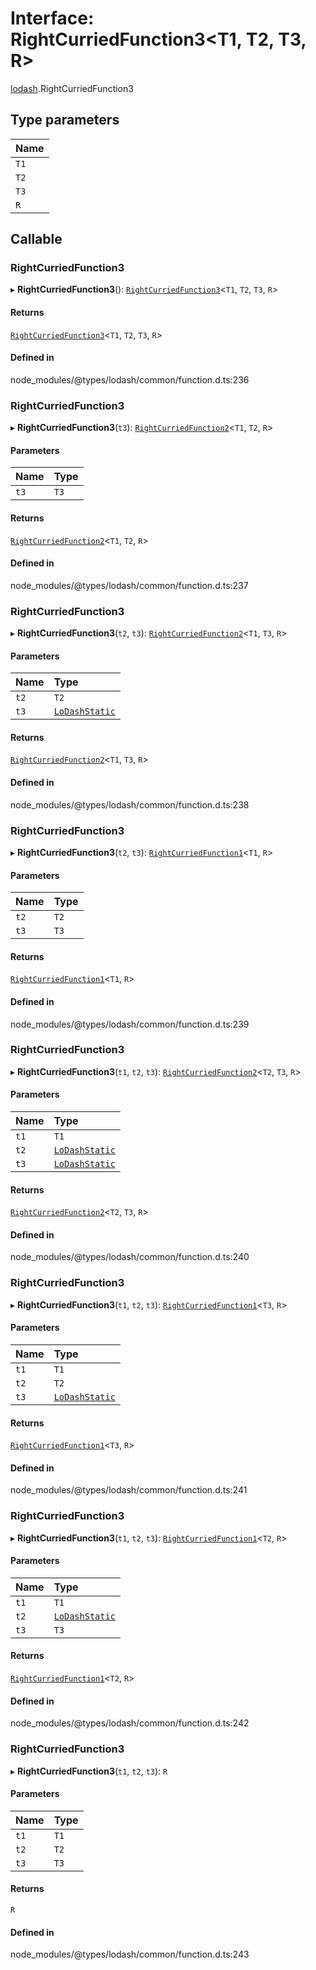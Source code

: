 # Interface: RightCurriedFunction3\<T1, T2, T3, R\>

[lodash](../modules/lodash.md).RightCurriedFunction3

## Type parameters

| Name |
| :--- |
| `T1` |
| `T2` |
| `T3` |
| `R`  |

## Callable

### RightCurriedFunction3

▸ **RightCurriedFunction3**(): [`RightCurriedFunction3`](lodash.RightCurriedFunction3.md)\<`T1`,
`T2`, `T3`, `R`\>

#### Returns

[`RightCurriedFunction3`](lodash.RightCurriedFunction3.md)\<`T1`, `T2`, `T3`, `R`\>

#### Defined in

node_modules/@types/lodash/common/function.d.ts:236

### RightCurriedFunction3

▸ **RightCurriedFunction3**(`t3`): [`RightCurriedFunction2`](lodash.RightCurriedFunction2.md)\<`T1`,
`T2`, `R`\>

#### Parameters

| Name | Type |
| :--- | :--- |
| `t3` | `T3` |

#### Returns

[`RightCurriedFunction2`](lodash.RightCurriedFunction2.md)\<`T1`, `T2`, `R`\>

#### Defined in

node_modules/@types/lodash/common/function.d.ts:237

### RightCurriedFunction3

▸ **RightCurriedFunction3**(`t2`, `t3`):
[`RightCurriedFunction2`](lodash.RightCurriedFunction2.md)\<`T1`, `T3`, `R`\>

#### Parameters

| Name | Type                                     |
| :--- | :--------------------------------------- |
| `t2` | `T2`                                     |
| `t3` | [`LoDashStatic`](lodash.LoDashStatic.md) |

#### Returns

[`RightCurriedFunction2`](lodash.RightCurriedFunction2.md)\<`T1`, `T3`, `R`\>

#### Defined in

node_modules/@types/lodash/common/function.d.ts:238

### RightCurriedFunction3

▸ **RightCurriedFunction3**(`t2`, `t3`):
[`RightCurriedFunction1`](lodash.RightCurriedFunction1.md)\<`T1`, `R`\>

#### Parameters

| Name | Type |
| :--- | :--- |
| `t2` | `T2` |
| `t3` | `T3` |

#### Returns

[`RightCurriedFunction1`](lodash.RightCurriedFunction1.md)\<`T1`, `R`\>

#### Defined in

node_modules/@types/lodash/common/function.d.ts:239

### RightCurriedFunction3

▸ **RightCurriedFunction3**(`t1`, `t2`, `t3`):
[`RightCurriedFunction2`](lodash.RightCurriedFunction2.md)\<`T2`, `T3`, `R`\>

#### Parameters

| Name | Type                                     |
| :--- | :--------------------------------------- |
| `t1` | `T1`                                     |
| `t2` | [`LoDashStatic`](lodash.LoDashStatic.md) |
| `t3` | [`LoDashStatic`](lodash.LoDashStatic.md) |

#### Returns

[`RightCurriedFunction2`](lodash.RightCurriedFunction2.md)\<`T2`, `T3`, `R`\>

#### Defined in

node_modules/@types/lodash/common/function.d.ts:240

### RightCurriedFunction3

▸ **RightCurriedFunction3**(`t1`, `t2`, `t3`):
[`RightCurriedFunction1`](lodash.RightCurriedFunction1.md)\<`T3`, `R`\>

#### Parameters

| Name | Type                                     |
| :--- | :--------------------------------------- |
| `t1` | `T1`                                     |
| `t2` | `T2`                                     |
| `t3` | [`LoDashStatic`](lodash.LoDashStatic.md) |

#### Returns

[`RightCurriedFunction1`](lodash.RightCurriedFunction1.md)\<`T3`, `R`\>

#### Defined in

node_modules/@types/lodash/common/function.d.ts:241

### RightCurriedFunction3

▸ **RightCurriedFunction3**(`t1`, `t2`, `t3`):
[`RightCurriedFunction1`](lodash.RightCurriedFunction1.md)\<`T2`, `R`\>

#### Parameters

| Name | Type                                     |
| :--- | :--------------------------------------- |
| `t1` | `T1`                                     |
| `t2` | [`LoDashStatic`](lodash.LoDashStatic.md) |
| `t3` | `T3`                                     |

#### Returns

[`RightCurriedFunction1`](lodash.RightCurriedFunction1.md)\<`T2`, `R`\>

#### Defined in

node_modules/@types/lodash/common/function.d.ts:242

### RightCurriedFunction3

▸ **RightCurriedFunction3**(`t1`, `t2`, `t3`): `R`

#### Parameters

| Name | Type |
| :--- | :--- |
| `t1` | `T1` |
| `t2` | `T2` |
| `t3` | `T3` |

#### Returns

`R`

#### Defined in

node_modules/@types/lodash/common/function.d.ts:243
